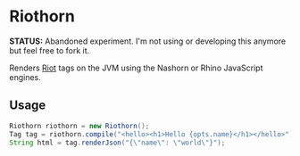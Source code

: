 # Riothorn

**STATUS:** Abandoned experiment. I'm not using or developing this anymore but feel free to fork it. 



Renders [Riot](http://riotjs.com/) tags on the JVM using the Nashorn or Rhino JavaScript engines.
 
## Usage

```java
Riothorn riothorn = new Riothorn();
Tag tag = riothorn.compile("<hello><h1>Hello {opts.name}</h1></hello>");
String html = tag.renderJson("{\"name\": \"world\"}");
```
